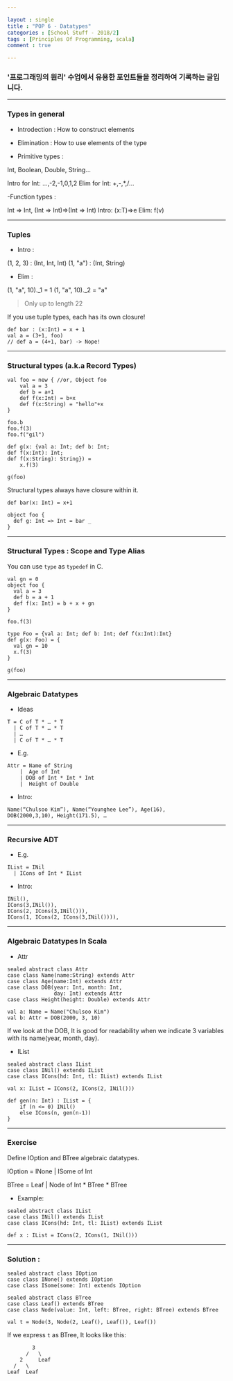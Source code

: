 ```yaml
---

layout : single
title : "POP 6 - Datatypes"
categories : [School Stuff - 2018/2]
tags : [Principles Of Programming, scala]
comment : true

---
```


### '프로그래밍의 원리' 수업에서 유용한 포인트들을 정리하여 기록하는 글입니다.

---

### Types in general

- Introdection : How to construct elements

- Elimination : How to use elements of the type

- Primitive types :

Int, Boolean, Double, String...

Intro for Int: ...,-2,-1,0,1,2
Elim for Int: +,-,*,/...


-Function types :

Int => Int, (Int => Int)=>(Int => Int)
Intro: (x:T)=>e
Elim: f(v)


---

### Tuples

- Intro :

(1, 2, 3) : (Int, Int, Int)
(1, "a") : (Int, String)

- Elim :

(1, "a", 10)._1 = 1
(1, "a", 10)._2 = "a"

> Only up to length 22

If you use tuple types, each has its own closure!

~~~
def bar : (x:Int) = x + 1
val a = (3+1, foo)
// def a = (4+1, bar) -> Nope!
~~~


---

### Structural types (a.k.a Record Types)

~~~
val foo = new { //or, Object foo
    val a = 3
    def b = a+1
    def f(x:Int) = b+x
    def f(x:String) = "hello"+x
}

foo.b
foo.f(3)
foo.f("gil")

def g(x: {val a: Int; def b: Int;
def f(x:Int): Int;
def f(x:String): String}) =
    x.f(3)

g(foo)
~~~

Structural types always have closure within it.

~~~
def bar(x: Int) = x+1

object foo {
  def g: Int => Int = bar _
}
~~~

---

### Structural Types : Scope and Type Alias

You can use `type` as `typedef` in C.

~~~
val gn = 0
object foo {
  val a = 3
  def b = a + 1
  def f(x: Int) = b + x + gn
}

foo.f(3)

type Foo = {val a: Int; def b: Int; def f(x:Int):Int}
def g(x: Foo) = {
  val gn = 10
  x.f(3)
}

g(foo)
~~~

---

### Algebraic Datatypes

- Ideas

~~~
T = C of T * … * T
  | C of T * … * T
  | …
  | C of T * … * T
~~~

- E.g.

~~~
Attr = Name of String
    |  Age of Int
    | DOB of Int * Int * Int
    |  Height of Double
~~~

- Intro:

~~~
Name(“Chulsoo Kim”), Name(“Younghee Lee”), Age(16), 
DOB(2000,3,10), Height(171.5), …
~~~


---

### Recursive ADT

- E.g.

~~~
IList = INil
  | ICons of Int * IList
~~~

- Intro:

~~~
INil(), 
ICons(3,INil()),
ICons(2, ICons(3,INil())),
ICons(1, ICons(2, ICons(3,INil()))),
~~~

---

### Algebraic Datatypes In Scala

- Attr

~~~
sealed abstract class Attr
case class Name(name:String) extends Attr
case class Age(name:Int) extends Attr
case class DOB(year: Int, month: Int,
               day: Int) extends Attr
case class Height(height: Double) extends Attr

val a: Name = Name("Chulsoo Kim")
val b: Attr = DOB(2000, 3, 10)
~~~

If we look at the DOB, It is good for readability when we indicate 3 variables with its name(year, month, day).

- IList


~~~
sealed abstract class IList
case class INil() extends IList
case class ICons(hd: Int, tl: IList) extends IList

val x: IList = ICons(2, ICons(2, INil()))

def gen(n: Int) : IList = {
    if (n <= 0) INil()
    else ICons(n, gen(n-1))
}
~~~

---

### Exercise

Define IOption and BTree algebraic datatypes.

IOption = INone
  | ISome of Int

BTree = Leaf
  | Node of Int * BTree * BTree

- Example:

~~~
sealed abstract class IList
case class INil() extends IList
case class ICons(hd: Int, tl: IList) extends IList

def x : IList = ICons(2, ICons(1, INil()))
~~~

---

### Solution :

~~~
sealed abstract class IOption
case class INone() extends IOption
case class ISome(some: Int) extends IOption

sealed abstract class BTree
case class Leaf() extends BTree
case class Node(value: Int, left: BTree, right: BTree) extends BTree

val t = Node(3, Node(2, Leaf(), Leaf()), Leaf())
~~~

If we express `t` as BTree, It looks like this:

~~~
        3
      /   \
    2     Leaf
  /   \
Leaf  Leaf
~~~













































